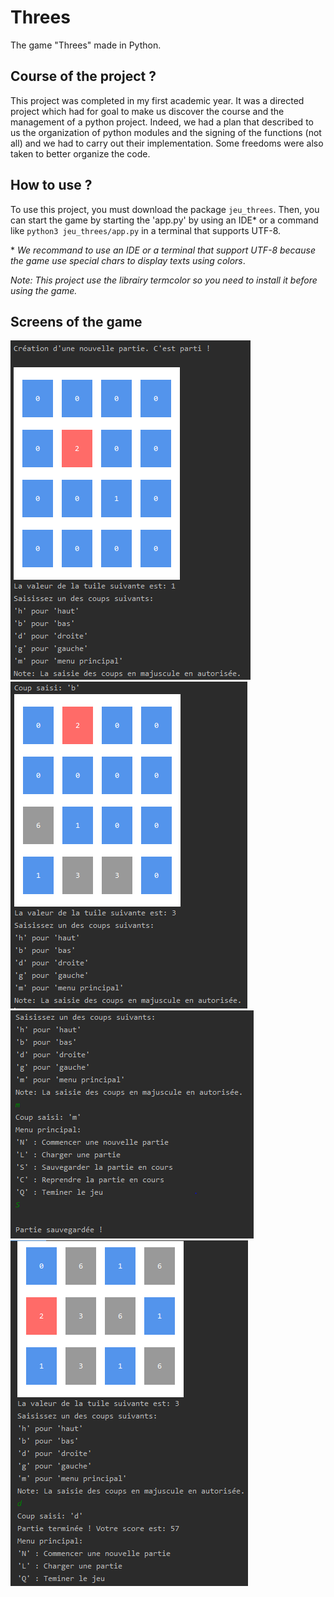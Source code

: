 # Threes

The game "Threes" made in Python.

## Course of the project ?

This project was completed in my first academic year. It was a directed project which had for goal to make us discover the course and the management of a python project. Indeed, we had a plan that described to us the organization of python modules and the signing of the functions (not all) and we had to carry out their implementation. Some freedoms were also taken to better organize the code.

## How to use ?

To use this project, you must download the package `jeu_threes`. Then, you can start the game by starting the 'app.py' by using an IDE\* or a command like `python3 jeu_threes/app.py` in a terminal that supports UTF-8.

\* _We recommand to use an IDE or a terminal that support UTF-8 because the game use special chars to display texts using colors_.

_Note: This project use the librairy termcolor so you need to install it before using the game._

## Screens of the game

<img src="screens/game_example_1.PNG" alt="game screen 1"/> <img src="screens/game_example_2.PNG" alt="game screen 2"/> 
<img src="screens/main_menu.PNG" alt="main menu"/> <img src="screens/game_finished.PNG" alt="game finished"/>
